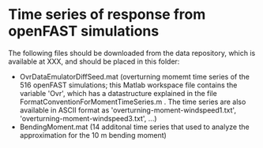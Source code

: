 # Time series of response from openFAST simulations

The following files should be downloaded from the data repository, which is available at XXX, and should be placed in this folder:
 * OvrDataEmulatorDiffSeed.mat (overturning momemt time series of the 516 openFAST simulations; this Matlab workspace file contains the variable 'Ovr', which has a datastructure 
explained in the file FormatConventionForMomentTimeSeries.m . The time series are also available in ASCII format as 'overturning-moment-windspeed1.txt', 'overturning-moment-windspeed3.txt', ...)
 * BendingMoment.mat (14 additonal time series that used to analyze the approximation for the 10 m bending moment)
